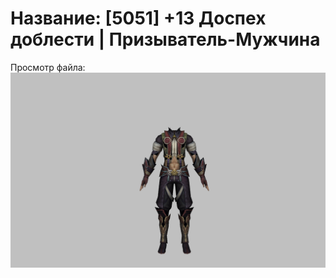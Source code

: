 # Название: [5051] +13 Доспех доблести | Призыватель-Мужчина

Просмотр файла:
![p080003.png](p080003.png)